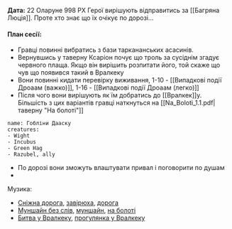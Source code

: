 **Дата:** 22 Оларуне 998 РХ
Герої вирішують відправитись за [[Багряна Люція]]. Проте хто знає що їх очікує по дорозі...

#### **План сесії:**
- Гравці повинні вибратись з бази таркананських асасинів.
- Вернувшись у таверну Ксаріон почує що троль за сусіднім згадує червного плаща. Якщо він вирішить розпитати його, той скаже що чув що появився такий в Вралкеку
- Вони повинні кидати перевірку виживання, 1-10 - [[Випадкові події Дроаам (важко)]], 1-16 - [[Випадкові події Дроаам (легко)]]
- Після чого вони вирішують як їм добратись до [[Вралкек]]у. Більшість з цих варіантів гравці наткнуться на [[Na_Boloti_1.1.pdf|таверну "На болоті"]]
```encounter 
name: Гобліни Дааску 
creatures: 
- Wight
- Incubus
- Green Hag
- Razubel, ally
```
- По дорозі вони зможуть влаштувати привал і поговорити по душам
- 

Музика:
- [Сніжна дорога](https://open.spotify.com/track/6SSjVwARTrXkCVVxSCUlwz?si=9c257f698d034d33), [завірюха](https://open.spotify.com/track/4D7NkekRsxhTKqxuSaHVtm?si=db66ef2ad75d4781), [дорога](https://open.spotify.com/track/0oobdA4tk8bHhwddD8jm81?si=kiybGtVqRyiwuD8k8R0TNg)
- [Муншайн без слів](https://youtu.be/GAZxEkuBhO8?si=LdCPlD7qEOM2UFJJ), [муншайн](https://open.spotify.com/track/4B86cqQFO5wPCMXCwzJqIx?si=fe6375114c774af2), [на болоті](https://open.spotify.com/track/1Ryrj6iVy6oX1g7TJTdbp3?si=048e48d5e84e4ad9)
- [Битва у Вралкеку](https://open.spotify.com/track/2Vb5ahurTXs8bli9CCmuq2?si=vA4Us3jBQcSKGjD0W9BfHQ), [прогулянка у Вралкеку](https://open.spotify.com/track/1nXYPsRvf5cl7mKAFcm6Ei?si=gu6NaSojRaqS_tniybt0Ig)